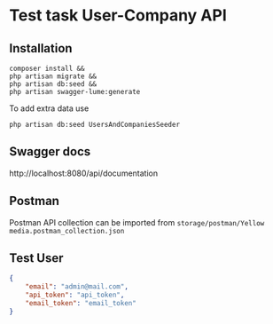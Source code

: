 # Test task User-Company API

## Installation

```
composer install &&
php artisan migrate &&
php artisan db:seed &&
php artisan swagger-lume:generate
```

To add extra data use
```
php artisan db:seed UsersAndCompaniesSeeder
```
## Swagger docs

http://localhost:8080/api/documentation

## Postman

Postman API collection can be imported from `storage/postman/Yellow media.postman_collection.json`

## Test User

```json
{
    "email": "admin@mail.com",
    "api_token": "api_token",
    "email_token": "email_token"
}
```
